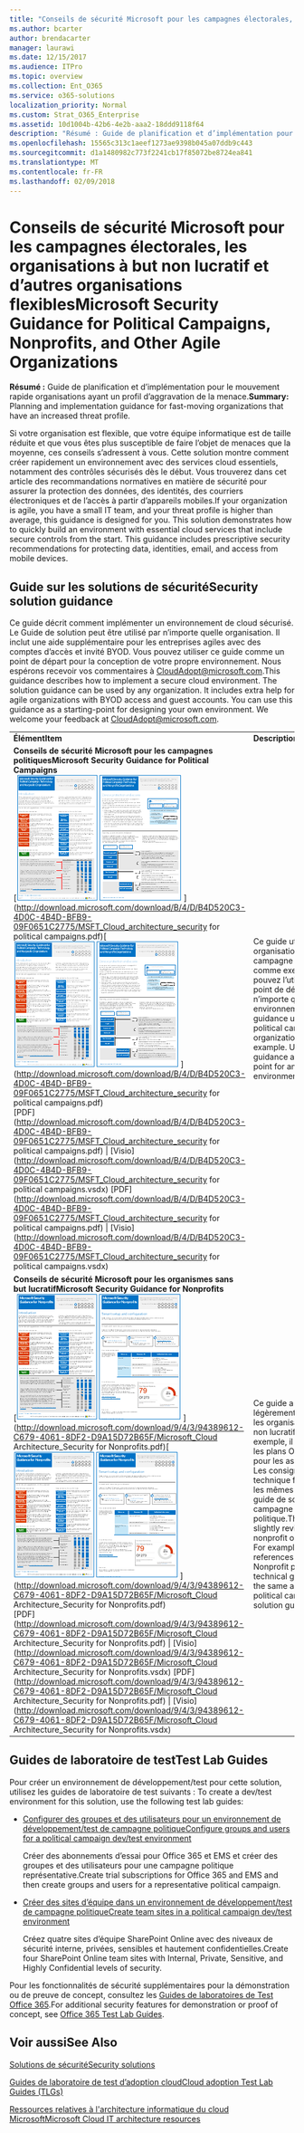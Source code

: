 ```yaml
---
title: "Conseils de sécurité Microsoft pour les campagnes électorales, les organisations à but non lucratif et d’autres organisations flexibles"
ms.author: bcarter
author: brendacarter
manager: laurawi
ms.date: 12/15/2017
ms.audience: ITPro
ms.topic: overview
ms.collection: Ent_O365
ms.service: o365-solutions
localization_priority: Normal
ms.custom: Strat_O365_Enterprise
ms.assetid: 10d1004b-42b6-4e2b-aaa2-18ddd9118f64
description: "Résumé : Guide de planification et d’implémentation pour se déplacent rapidement les organisations ayant un profil d’aggravation de la menace."
ms.openlocfilehash: 15565c313c1aeef1273ae9398b045a07ddb9c443
ms.sourcegitcommit: d1a1480982c773f2241cb17f85072be8724ea841
ms.translationtype: MT
ms.contentlocale: fr-FR
ms.lasthandoff: 02/09/2018
---
```

# <a name="microsoft-security-guidance-for-political-campaigns-nonprofits-and-other-agile-organizations"></a><span data-ttu-id="9c4b0-103">Conseils de sécurité Microsoft pour les campagnes électorales, les organisations à but non lucratif et d’autres organisations flexibles</span><span class="sxs-lookup"><span data-stu-id="9c4b0-103">Microsoft Security Guidance for Political Campaigns, Nonprofits, and Other Agile Organizations</span></span>

 <span data-ttu-id="9c4b0-104">**Résumé :** Guide de planification et d’implémentation pour le mouvement rapide organisations ayant un profil d’aggravation de la menace.</span><span class="sxs-lookup"><span data-stu-id="9c4b0-104">**Summary:** Planning and implementation guidance for fast-moving organizations that have an increased threat profile.</span></span>
  
<span data-ttu-id="9c4b0-p101">Si votre organisation est flexible, que votre équipe informatique est de taille réduite et que vous êtes plus susceptible de faire l’objet de menaces que la moyenne, ces conseils s’adressent à vous. Cette solution montre comment créer rapidement un environnement avec des services cloud essentiels, notamment des contrôles sécurisés dès le début. Vous trouverez dans cet article des recommandations normatives en matière de sécurité pour assurer la protection des données, des identités, des courriers électroniques et de l’accès à partir d’appareils mobiles.</span><span class="sxs-lookup"><span data-stu-id="9c4b0-p101">If your organization is agile, you have a small IT team, and your threat profile is higher than average, this guidance is designed for you. This solution demonstrates how to quickly build an environment with essential cloud services that include secure controls from the start. This guidance includes prescriptive security recommendations for protecting data, identities, email, and access from mobile devices.</span></span>
  
## <a name="security-solution-guidance"></a><span data-ttu-id="9c4b0-108">Guide sur les solutions de sécurité</span><span class="sxs-lookup"><span data-stu-id="9c4b0-108">Security solution guidance</span></span>

<span data-ttu-id="9c4b0-p102">Ce guide décrit comment implémenter un environnement de cloud sécurisé. Le Guide de solution peut être utilisé par n’importe quelle organisation. Il inclut une aide supplémentaire pour les entreprises agiles avec des comptes d’accès et invité BYOD. Vous pouvez utiliser ce guide comme un point de départ pour la conception de votre propre environnement. Nous espérons recevoir vos commentaires à [CloudAdopt@microsoft.com](mailto:CloudAdopt@microsoft.com).</span><span class="sxs-lookup"><span data-stu-id="9c4b0-p102">This guidance describes how to implement a secure cloud environment. The solution guidance can be used by any organization. It includes extra help for agile organizations with BYOD access and guest accounts. You can use this guidance as a starting-point for designing your own environment. We welcome your feedback at [CloudAdopt@microsoft.com](mailto:CloudAdopt@microsoft.com).</span></span> 
  
|||
|:-----|:-----|
|<span data-ttu-id="9c4b0-114">**Élément**</span><span class="sxs-lookup"><span data-stu-id="9c4b0-114">**Item**</span></span> <br/> |<span data-ttu-id="9c4b0-115">**Description**</span><span class="sxs-lookup"><span data-stu-id="9c4b0-115">**Description**</span></span> <br/> |
|<span data-ttu-id="9c4b0-116">**Conseils de sécurité Microsoft pour les campagnes politiques**</span><span class="sxs-lookup"><span data-stu-id="9c4b0-116">**Microsoft Security Guidance for Political Campaigns**</span></span> <br/> <span data-ttu-id="9c4b0-117">[![CLOU de curseur de défilement pour mini affiche la valeur.](images/d370ce28-ca40-4930-9a2c-907312aa06c8.png)          ](http://download.microsoft.com/download/B/4/D/B4D520C3-4D0C-4B4D-BFB9-09F0651C2775/MSFT_Cloud_architecture_security for political campaigns.pdf)</span><span class="sxs-lookup"><span data-stu-id="9c4b0-117">[![Thumb nail for mini poster set.](images/d370ce28-ca40-4930-9a2c-907312aa06c8.png)          ](http://download.microsoft.com/download/B/4/D/B4D520C3-4D0C-4B4D-BFB9-09F0651C2775/MSFT_Cloud_architecture_security for political campaigns.pdf)</span></span> <br/> <span data-ttu-id="9c4b0-118">[PDF](http://download.microsoft.com/download/B/4/D/B4D520C3-4D0C-4B4D-BFB9-09F0651C2775/MSFT_Cloud_architecture_security for political campaigns.pdf) \| [Visio](http://download.microsoft.com/download/B/4/D/B4D520C3-4D0C-4B4D-BFB9-09F0651C2775/MSFT_Cloud_architecture_security for political campaigns.vsdx)  </span><span class="sxs-lookup"><span data-stu-id="9c4b0-118">[PDF](http://download.microsoft.com/download/B/4/D/B4D520C3-4D0C-4B4D-BFB9-09F0651C2775/MSFT_Cloud_architecture_security for political campaigns.pdf)  \| [Visio](http://download.microsoft.com/download/B/4/D/B4D520C3-4D0C-4B4D-BFB9-09F0651C2775/MSFT_Cloud_architecture_security for political campaigns.vsdx)</span></span> <br/> |<span data-ttu-id="9c4b0-p103">Ce guide utilise une organisation gérant une campagne politique comme exemple. Vous pouvez l’utiliser comme point de départ pour n’importe quel environnement. </span><span class="sxs-lookup"><span data-stu-id="9c4b0-p103">This guidance uses a political campaign organization as an example. Use this guidance as a starting point for any environment.</span></span>  <br/> |
|<span data-ttu-id="9c4b0-121">**Conseils de sécurité Microsoft pour les organismes sans but lucratif**</span><span class="sxs-lookup"><span data-stu-id="9c4b0-121">**Microsoft Security Guidance for Nonprofits**</span></span> <br/> <span data-ttu-id="9c4b0-122">[![Image du visualiseur pour le fichier téléchargeable](images/e4784889-1c69-4067-9a8f-31d31d1eceea.png)          ](http://download.microsoft.com/download/9/4/3/94389612-C679-4061-8DF2-D9A15D72B65F/Microsoft_Cloud Architecture_Security for Nonprofits.pdf)</span><span class="sxs-lookup"><span data-stu-id="9c4b0-122">[![Thumnail image for downloadable file](images/e4784889-1c69-4067-9a8f-31d31d1eceea.png)          ](http://download.microsoft.com/download/9/4/3/94389612-C679-4061-8DF2-D9A15D72B65F/Microsoft_Cloud Architecture_Security for Nonprofits.pdf)</span></span> <br/> <span data-ttu-id="9c4b0-123">[PDF](http://download.microsoft.com/download/9/4/3/94389612-C679-4061-8DF2-D9A15D72B65F/Microsoft_Cloud Architecture_Security for Nonprofits.pdf) \| [Visio](http://download.microsoft.com/download/9/4/3/94389612-C679-4061-8DF2-D9A15D72B65F/Microsoft_Cloud Architecture_Security for Nonprofits.vsdx)  </span><span class="sxs-lookup"><span data-stu-id="9c4b0-123">[PDF](http://download.microsoft.com/download/9/4/3/94389612-C679-4061-8DF2-D9A15D72B65F/Microsoft_Cloud Architecture_Security for Nonprofits.pdf)  \| [Visio](http://download.microsoft.com/download/9/4/3/94389612-C679-4061-8DF2-D9A15D72B65F/Microsoft_Cloud Architecture_Security for Nonprofits.vsdx)</span></span> <br/> |<span data-ttu-id="9c4b0-p104">Ce guide a été légèrement révisé pour les organisations à but non lucratif. Par exemple, il répertorie les plans Office 365 pour les associations. Les consignes technique fournies sont les mêmes que dans le guide de solution de campagne politique.</span><span class="sxs-lookup"><span data-stu-id="9c4b0-p104">This guide is slightly revised for nonprofit organizations. For example, it references Office 365 Nonprofit plans. The technical guidance is the same as the political campaign solution guide.</span></span>  <br/> |
   
## <a name="test-lab-guides"></a><span data-ttu-id="9c4b0-127">Guides de laboratoire de test</span><span class="sxs-lookup"><span data-stu-id="9c4b0-127">Test Lab Guides</span></span>

<span data-ttu-id="9c4b0-128">Pour créer un environnement de développement/test pour cette solution, utilisez les guides de laboratoire de test suivants :  </span><span class="sxs-lookup"><span data-stu-id="9c4b0-128">To create a dev/test environment for this solution, use the following test lab guides:</span></span> 
  
- [<span data-ttu-id="9c4b0-129">Configurer des groupes et des utilisateurs pour un environnement de développement/test de campagne politique</span><span class="sxs-lookup"><span data-stu-id="9c4b0-129">Configure groups and users for a political campaign dev/test environment</span></span>](configure-groups-and-users-for-a-political-campaign-dev-test-environment.md)
    
     <span data-ttu-id="9c4b0-130">Créer des abonnements d’essai pour Office 365 et EMS et créer des groupes et des utilisateurs pour une campagne politique représentative.</span><span class="sxs-lookup"><span data-stu-id="9c4b0-130">Create trial subscriptions for Office 365 and EMS and then create groups and users for a representative political campaign.</span></span>
    
- [<span data-ttu-id="9c4b0-131">Créer des sites d’équipe dans un environnement de développement/test de campagne politique</span><span class="sxs-lookup"><span data-stu-id="9c4b0-131">Create team sites in a political campaign dev/test environment</span></span>](create-team-sites-in-a-political-campaign-dev-test-environment.md)
    
    <span data-ttu-id="9c4b0-132">Créez quatre sites d’équipe SharePoint Online avec des niveaux de sécurité interne, privées, sensibles et hautement confidentielles.</span><span class="sxs-lookup"><span data-stu-id="9c4b0-132">Create four SharePoint Online team sites with Internal, Private, Sensitive, and Highly Confidential levels of security.</span></span>
    
<span data-ttu-id="9c4b0-133">Pour les fonctionnalités de sécurité supplémentaires pour la démonstration ou de preuve de concept, consultez les [Guides de laboratoires de Test Office 365](http://aka.ms/o365tlgs).</span><span class="sxs-lookup"><span data-stu-id="9c4b0-133">For additional security features for demonstration or proof of concept, see [Office 365 Test Lab Guides](http://aka.ms/o365tlgs).</span></span>
  
## <a name="see-also"></a><span data-ttu-id="9c4b0-134">Voir aussi</span><span class="sxs-lookup"><span data-stu-id="9c4b0-134">See Also</span></span>

[<span data-ttu-id="9c4b0-135">Solutions de sécurité</span><span class="sxs-lookup"><span data-stu-id="9c4b0-135">Security solutions</span></span>](security-solutions.md)
  
[<span data-ttu-id="9c4b0-136">Guides de laboratoire de test d’adoption cloud</span><span class="sxs-lookup"><span data-stu-id="9c4b0-136">Cloud adoption Test Lab Guides (TLGs)</span></span>](cloud-adoption-test-lab-guides-tlgs.md)
  
[<span data-ttu-id="9c4b0-137">Ressources relatives à l'architecture informatique du cloud Microsoft</span><span class="sxs-lookup"><span data-stu-id="9c4b0-137">Microsoft Cloud IT architecture resources</span></span>](microsoft-cloud-it-architecture-resources.md)



